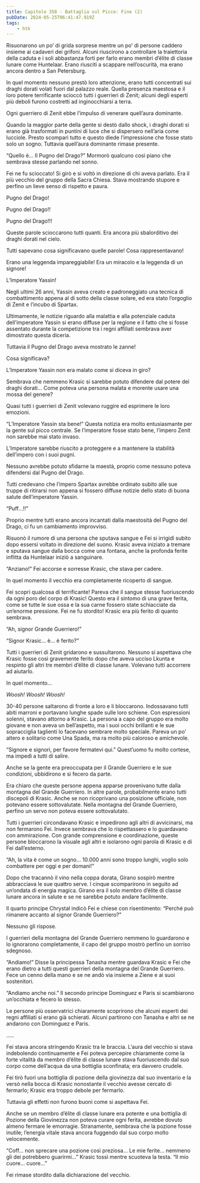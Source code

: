 ```yaml
---
title: Capitolo 358 - Battaglia sul Picco: Fine (2)
pubDate: 2024-05-25T06:41:47.919Z
tags:
    - htk
---
```


Risuonarono un po’ di grida sorprese mentre un po’ di persone caddero insieme ai cadaveri dei grifoni. Alcuni riuscirono a controllare la traiettoria della caduta e i soli abbastanza forti per farlo erano membri d’élite di classe lunare come Huntelaar. Erano riusciti a scappare nell’oscurità, ma erano ancora dentro a San Petersburg.

In quel momento nessuno prestò loro attenzione, erano tutti concentrati sui draghi dorati volati fuori dal palazzo reale. Quella presenza maestosa e il loro potere terrificante scioccò tutti i guerrieri di Zenit; alcuni degli esperti più deboli furono costretti ad inginocchiarsi a terra.

Ogni guerriero di Zenit ebbe l’impulso di venerare quell’aura dominante.

Quando la maggior parte della gente si destò dallo shock, i draghi dorati si erano già trasformati in puntini di luce che si dispersero nell’aria come lucciole. Presto scomparì tutto e questo diede l’impressione che fosse stato solo un sogno. Tuttavia quell’aura dominante rimase presente.

“Quello è… Il Pugno del Drago?” Mormorò qualcuno così piano che sembrava stesse parlando nel sonno.

Fei ne fu scioccato! Si girò e si voltò in direzione di chi aveva parlato. Era il più vecchio del gruppo della Sacra Chiesa. Stava mostrando stupore e perfino un lieve senso di rispetto e paura.

Pugno del Drago!

Pugno del Drago!!

Pugno del Drago!!!

Queste parole scioccarono tutti quanti. Era ancora più sbalorditivo dei draghi dorati nel cielo.

Tutti sapevano cosa significavano quelle parole! Cosa rappresentavano!

Erano una leggenda impareggiabile! Era un miracolo e la leggenda di un signore!

L’Imperatore Yassin!

Negli ultimi 26 anni, Yassin aveva creato e padroneggiato una tecnica di combattimento appena al di sotto della classe solare, ed era stato l’orgoglio di Zenit e l’incubo di Spartax.

Ultimamente, le notizie riguardo alla malattia e alla potenziale caduta dell’imperatore Yassin si erano diffuse per la regione e il fatto che si fosse assentato durante la competizione tra i regni affiliati sembrava aver dimostrato questa diceria.

Tuttavia il Pugno del Drago aveva mostrato le zanne!

Cosa significava?

L’Imperatore Yassin non era malato come si diceva in giro?

Sembrava che nemmeno Krasic si sarebbe potuto difendere dal potere dei draghi dorati… Come poteva una persona malata e morente usare una mossa del genere?

Quasi tutti i guerrieri di Zenit volevano ruggire ed esprimere le loro emozioni.

“L’Imperatore Yassin sta bene!” Questa notizia era molto entusiasmante per la gente sul picco centrale. Se l’imperatore fosse stato bene, l’impero Zenit non sarebbe mai stato invaso.

L’Imperatore sarebbe riuscito a proteggere e a mantenere la stabilità dell’impero con i suoi pugni.

Nessuno avrebbe potuto sfidarne la maestà, proprio come nessuno poteva difendersi dal Pugno del Drago.

Tutti credevano che l’impero Spartax avrebbe ordinato subito alle sue truppe di ritirarsi non appena si fossero diffuse notizie dello stato di buona salute dell’imperatore Yassin.

“Puff…!!”

Proprio mentre tutti erano ancora incantati dalla maestosità del Pugno del Drago, ci fu un cambiamento improvviso.

Risuonò il rumore di una persona che sputava sangue e Fei si irrigidì subito dopo essersi voltato in direzione del suono. Krasic aveva iniziato a tremare e sputava sangue dalla bocca come una fontana, anche la profonda ferite inflitta da Huntelaar iniziò a sanguinare.

“Anziano!” Fei accorse e sorresse Krasic, che stava per cadere.

In quel momento il vecchio era completamente ricoperto di sangue.

Fei scoprì qualcosa di terrificante! Pareva che il sangue stesse fuoriuscendo da ogni poro del corpo di Krasic! Questo era il sintomo di una grave ferita, come se tutte le sue ossa e la sua carne fossero state schiacciate da un’enorme pressione. Fei ne fu stordito! Krasic era più ferito di quanto sembrava.

“Ah, signor Grande Guerriero!”

“Signor Krasic… è… è ferito?”

Tutti i guerrieri di Zenit gridarono e sussultarono. Nessuno si aspettava che Krasic fosse così gravemente ferito dopo che aveva ucciso Lkunta e respinto gli altri tre membri d’élite di classe lunare. Volevano tutti accorrere ad aiutarlo.

In quel momento…

<em>Woosh! Woosh! Woosh!</em>

30-40 persone saltarono di fronte a loro e li bloccarono. Indossavano tutti abiti marroni e portavano lunghe spade sulle loro schiene. Con espressioni solenni, stavano attorno a Krasic. La persona a capo del gruppo era molto giovane e non aveva un bell’aspetto, ma i suoi occhi brillanti e le sue sopracciglia taglienti lo facevano sembrare molto speciale. Pareva un po’ altero e solitario come Una Spada, ma ra molto più caloroso e amichevole.

“Signore e signori, per favore fermatevi qui.” Quest’uomo fu molto cortese, ma impedì a tutti di salire.

Anche se la gente era preoccupata per il Grande Guerriero e le sue condizioni, ubbidirono e si fecero da parte.

Era chiaro che queste persone appena apparse provenivano tutte dalla montagna del Grande Guerriero. In altre parole, probabilmente erano tutti discepoli di Krasic. Anche se non ricoprivano una posizione ufficiale, non potevano essere sottovalutate. Nella montagna del Grande Guerriero, perfino un servo non poteva essere sottovalutato.

Tutti i guerrieri circondavano Krasic e impedirono agli altri di avvicinarsi, ma non fermarono Fei. Invece sembrava che lo rispettassero e lo guardavano con ammirazione. Con grande comprensione e coordinazione, queste persone bloccarono la visuale agli altri e isolarono ogni parola di Krasic e di Fei dall’esterno.

“Ah, la vita è come un sogno… 10.000 anni sono troppo lunghi, voglio solo combattere per oggi e per domani!”

Dopo che tracannò il vino nella coppa dorata, Girano sospirò mentre abbracciava le sue quattro serve. I cinque scomparirono in seguito ad un’ondata di energia magica. Girano era il solo membro d’élite di classe lunare ancora in salute e se ne sarebbe potuto andare facilmente.

Il quarto principe Chrystal indicò Fei e chiese con risentimento: “Perché può rimanere accanto al signor Grande Guerriero?”

Nessuno gli rispose.

I guerrieri della montagna del Grande Guerriero nemmeno lo guardarono e lo ignorarono completamente, il capo del gruppo mostrò perfino un sorriso sdegnoso.

“Andiamo!” Disse la principessa Tanasha mentre guardava Krasic e Fei che erano dietro a tutti questi guerrieri della montagna del Grande Guerriero. Fece un cenno della mano e se ne andò via insieme a Ziene e ai suoi sostenitori.

“Andiamo anche noi.” Il secondo principe Dominguez e Paris si scambiarono un’occhiata e fecero lo stesso.

Le persone più osservatrici chiaramente scoprirono che alcuni esperti dei regni affiliati si erano già schierati. Alcuni partirono con Tanasha e altri se ne andarono con Dominguez e Paris.

…..

Fei stava ancora stringendo Krasic tra le braccia. L’aura del vecchio si stava indebolendo continuamente e Fei poteva percepire chiaramente come la forte vitalità da membro d’élite di classe lunare stava fuoriuscendo dal suo corpo come dell’acqua da una bottiglia sconfinata; era davvero crudele.

Fei tirò fuori una bottiglia di pozione della giovinezza dal suo inventario e la versò nella bocca di Krasic nonostante il vecchio avesse cercato di fermarlo; Krasic era troppo debole per fermarlo.

Tuttavia gli effetti non furono buoni come si aspettava Fei.

Anche se un membro d’élite di classe lunare era potente e una bottiglia di Pozione della Giovinezza non poteva curare ogni ferita, avrebbe dovuto almeno fermare le emorragie. Stranamente, sembrava che la pozione fosse inutile; l’energia vitale stava ancora fuggendo dal suo corpo molto velocemente.

“Coff… non sprecare una pozione così preziosa… Le mie ferite… nemmeno gli dei potrebbero guarirmi…” Krasic tossì mentre scuoteva la testa. “Il mio cuore… cuore…”

Fei rimase stordito dalla dichiarazione del vecchio.



